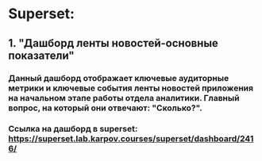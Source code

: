 # Superset:
## 1. "Дашборд ленты новостей-основные показатели"
### Данный дашборд отображает ключевые аудиторные метрики и ключевые события ленты новостей приложения на начальном этапе работы отдела аналитики. Главный вопрос, на который они отвечают: "Сколько?". 
### Ссылка на дашборд в superset: https://superset.lab.karpov.courses/superset/dashboard/2416/
